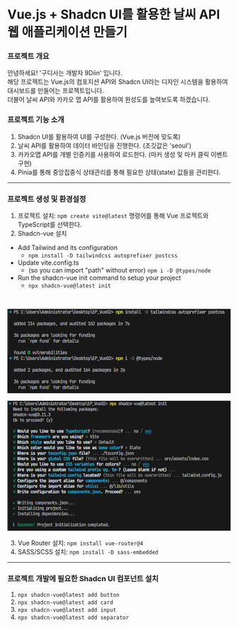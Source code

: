 # Vue.js + Shadcn UI를 활용한 날씨 API 웹 애플리케이션 만들기

### 프로젝트 개요

안녕하세요! '구디사는 개발자 9Diin' 입니다. <br />
해당 프로젝트는 Vue.js의 컴포지션 API와 Shadcn UI라는 디자인 시스템을 활용하여 대시보드를 만들어는 프로젝트입니다. <br />
더불어 날씨 API와 카카오 맵 API를 활용하여 완성도를 높여보도록 하겠습니다.

### 프로젝트 기능 소개

1. Shadcn UI를 활용하여 UI를 구성한다. (Vue.js 버전에 맞도록)
2. 날씨 API를 활용하여 데이터 바인딩을 진행한다. (초깃값은 'seoul')
3. 카카오맵 API를 개별 인증키를 사용하여 로드한다. (마커 생성 및 마커 클릭 이벤트 구현)
4. Pinia를 통해 중앙집중식 상태관리를 통해 필요한 상태(state) 값들을 관리한다.

---

### 프로젝트 생성 및 환경설정

1. 프로젝트 설치: `npm create vite@latest` 명령어를 통해 Vue 프로젝트와 TypeScript를 선택한다.
2. Shadcn-vue 설치

-   Add Tailwind and its configuration
    -   `npm install -D tailwindcss autoprefixer postcss`
-   Update vite.config.ts
    -   (so you can import "path" without error) `npm i -D @types/node`
-   Run the shadcn-vue init command to setup your project
    -   `npx shadcn-vue@latest init`

<br />

![터미널 설치 이미지](src/assets/images/install-01.png) <br />

![터미널 설치 이미지](src/assets/images/install-02.png)

3. Vue Router 설치: `npm install vue-router@4`
4. SASS/SCSS 설치: `npm install -D sass-embedded`

---

### 프로젝트 개발에 필요한 Shadcn UI 컴포넌트 설치

1. `npx shadcn-vue@latest add button`
2. `npx shadcn-vue@latest add card`
3. `npx shadcn-vue@latest add input`
4. `npx shadcn-vue@latest add separator`
